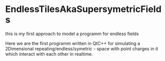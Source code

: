 # EndlessTilesAkaSupersymetricFields
this is my first approach to model a programm for endless fields


Here we are the first programm written in QtC++ for simulating a 2Dimensional repeating/endless/symetric - space with point charges in it
which interact with each other in realtime.
